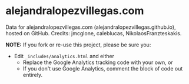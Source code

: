 alejandralopezvillegas.com
========

Data for alejandralopezvillegas.com (alejandralopezvillegas.github.io), hosted on GitHub. Credits: jmcglone, caleblucas, NikolaosFranzteskakis.

**NOTE:** If you fork or re-use this project, please be sure you:

* Edit `_includes/analytics.html` and either
  * Replace the Google Analytics tracking code with your own, or
  * If you don't use Google Analytics, comment the block of code out entirely.
